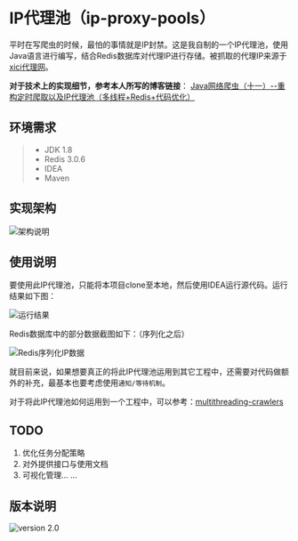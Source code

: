 # IP代理池（ip-proxy-pools）
平时在写爬虫的时候，最怕的事情就是IP封禁。这是我自制的一个IP代理池，使用Java语言进行编写，结合Redis数据库对代理IP进行存储。被抓取的代理IP来源于[xici代理网](http://www.xicidaili.com/)。

**对于技术上的实现细节，参考本人所写的博客链接**：
[Java网络爬虫（十一）--重构定时爬取以及IP代理池（多线程+Redis+代码优化）](http://blog.csdn.net/championhengyi/article/details/77053448)

## 环境需求
>- JDK 1.8
>- Redis 3.0.6
>- IDEA
>- Maven

## 实现架构
![架构说明](http://on-img.com/chart_image/598c1f86e4b02cf2fc84c11a.png)

## 使用说明
要使用此IP代理池，只能将本项目clone至本地，然后使用IDEA运行源代码。运行结果如下图：

![运行结果](http://i4.bvimg.com/633787/dbbaab4034d2b5f5.png)

Redis数据库中的部分数据截图如下：（序列化之后）

![Redis序列化IP数据](http://i2.bvimg.com/633787/d5698a20356e60f8.png)


就目前来说，如果想要真正的将此IP代理池运用到其它工程中，还需要对代码做额外的补充，最基本也要考虑使用`通知/等待机制`。

对于将此IP代理池如何运用到一个工程中，可以参考：[multithreading-crawlers](https://github.com/championheng/multithreading-crawlers)

## TODO
1. 优化任务分配策略
2. 对外提供接口与使用文档
3. 可视化管理... ...

## 版本说明
![version 2.0](https://img.shields.io/badge/version-2.0-blue.svg)
